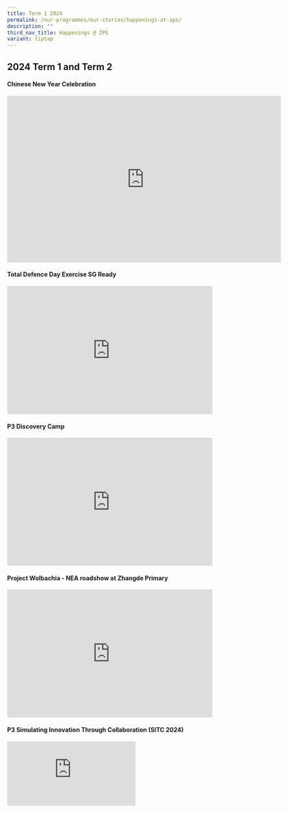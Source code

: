 ```yaml
---
title: Term 1 2024
permalink: /our-programmes/our-stories/happenings-at-zps/
description: ""
third_nav_title: Happenings @ ZPS
variant: tiptap
---
```

<h2>2024 Term 1 and Term 2</h2>
<h4><strong>Chinese New Year Celebration</strong></h4>
<div class="iframe-wrapper">
<iframe height="389" width="640" allowfullscreen="true" frameborder="0" src="https://docs.google.com/presentation/d/e/2PACX-1vSlUN7K73qNW2m0AIIhBkhPYnG1-xt_Y8EPOU4ePirj4MZbkj8mQ-eWUZ0Th6JiZg/embed?start=true&amp;loop=true&amp;delayms=30000"></iframe>
</div>
<h4><strong>Total Defence Day Exercise SG Ready</strong></h4>
<div class="iframe-wrapper">
<iframe height="299" width="480" allowfullscreen="true" frameborder="0" src="https://docs.google.com/presentation/d/e/2PACX-1vQ43H-qhQVrvxMJyhHty-bZLm7qrdXtT0y5DxwlEEokWC8L8qLtgvDAWqU1QFv8uzaPDy4vgqLCuE5M/embed?start=true&amp;loop=true&amp;delayms=10000"></iframe>
</div>
<h4><strong>P3 Discovery Camp</strong></h4>
<div class="iframe-wrapper">
<iframe height="299" width="480" allowfullscreen="true" frameborder="0" src="https://docs.google.com/presentation/d/e/2PACX-1vQ4V4tsgm_6CbC0Rbl-lTpqRfCcOXnE3UW430SVaRaHQQj6DGF_cpfbdsTQGKx6g5xB_Iqyf6Mt7u-1/embed?start=true&amp;loop=true&amp;delayms=10000"></iframe>
</div>
<h4><strong>Project Wolbachia - NEA roadshow at Zhangde Primary</strong></h4>
<div class="iframe-wrapper">
<iframe height="299" width="480" allowfullscreen="true" frameborder="0" src="https://docs.google.com/presentation/d/e/2PACX-1vTptWEjZ8FeNg_xkHNc_OiHXjsinQF0434nB36kTwDc6P6gOikjcDXfbftYRMbXkjSkLRwb9rOnKM-u/embed?start=true&amp;loop=true&amp;delayms=15000"></iframe>
</div>
<h4><strong>P3 Simulating Innovation Through Collaboration (SITC 2024)</strong></h4>
<div class="iframe-wrapper">
<iframe allowfullscreen="true" frameborder="0" src="https://docs.google.com/presentation/d/e/2PACX-1vSEuUyaWiiLW48OYIxCjZDpHQVDjxDLuL6joBK5VTOVVqtTSg0tGV53AYkbqqEKymrMWN7nILlV2A_i/embed?start=true&amp;loop=true&amp;delayms=15000"></iframe>
</div>
<p></p>